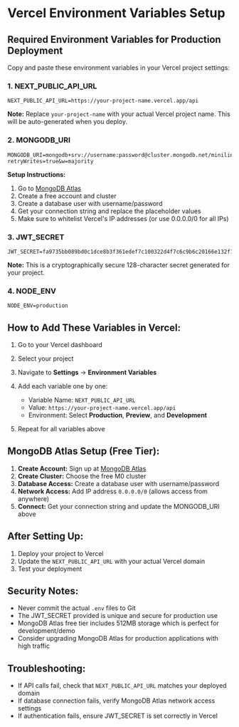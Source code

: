 # Vercel Environment Variables Setup

## Required Environment Variables for Production Deployment

Copy and paste these environment variables in your Vercel project settings:

### 1. NEXT_PUBLIC_API_URL
```
NEXT_PUBLIC_API_URL=https://your-project-name.vercel.app/api
```
**Note:** Replace `your-project-name` with your actual Vercel project name. This will be auto-generated when you deploy.

### 2. MONGODB_URI
```
MONGODB_URI=mongodb+srv://username:password@cluster.mongodb.net/minilinkedin?retryWrites=true&w=majority
```
**Setup Instructions:**
1. Go to [MongoDB Atlas](https://cloud.mongodb.com/)
2. Create a free account and cluster
3. Create a database user with username/password
4. Get your connection string and replace the placeholder values
5. Make sure to whitelist Vercel's IP addresses (or use 0.0.0.0/0 for all IPs)

### 3. JWT_SECRET
```
JWT_SECRET=fa9735bb089bd0c1dce8b3f361edef7c100322d4f7c6c9b6c20166e132f134fd48cf7cc6ef009d704b21ff1ab27bfbd76a4be332bcdc11acd3371da677768ede
```
**Note:** This is a cryptographically secure 128-character secret generated for your project.

### 4. NODE_ENV
```
NODE_ENV=production
```

## How to Add These Variables in Vercel:

1. Go to your Vercel dashboard
2. Select your project
3. Navigate to **Settings** → **Environment Variables**
4. Add each variable one by one:
   - Variable Name: `NEXT_PUBLIC_API_URL`
   - Value: `https://your-project-name.vercel.app/api`
   - Environment: Select **Production**, **Preview**, and **Development**

5. Repeat for all variables above

## MongoDB Atlas Setup (Free Tier):

1. **Create Account:** Sign up at [MongoDB Atlas](https://cloud.mongodb.com/)
2. **Create Cluster:** Choose the free M0 cluster
3. **Database Access:** Create a database user with username/password
4. **Network Access:** Add IP address `0.0.0.0/0` (allows access from anywhere)
5. **Connect:** Get your connection string and update the MONGODB_URI above

## After Setting Up:

1. Deploy your project to Vercel
2. Update the `NEXT_PUBLIC_API_URL` with your actual Vercel domain
3. Test your deployment

## Security Notes:

- Never commit the actual `.env` files to Git
- The JWT_SECRET provided is unique and secure for production use
- MongoDB Atlas free tier includes 512MB storage which is perfect for development/demo
- Consider upgrading MongoDB Atlas for production applications with high traffic

## Troubleshooting:

- If API calls fail, check that `NEXT_PUBLIC_API_URL` matches your deployed domain
- If database connection fails, verify MongoDB Atlas network access settings
- If authentication fails, ensure JWT_SECRET is set correctly in Vercel
